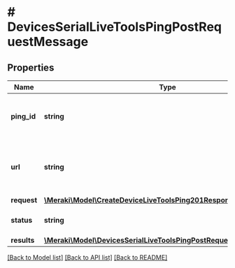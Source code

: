 # # DevicesSerialLiveToolsPingPostRequestMessage

## Properties

Name | Type | Description | Notes
------------ | ------------- | ------------- | -------------
**ping_id** | **string** | Id to check the status of your ping request. | [optional]
**url** | **string** | GET this url to check the status of your ping request. | [optional]
**request** | [**\Meraki\Model\CreateDeviceLiveToolsPing201ResponseRequest**](CreateDeviceLiveToolsPing201ResponseRequest.md) |  | [optional]
**status** | **string** | Status of the ping request. | [optional]
**results** | [**\Meraki\Model\DevicesSerialLiveToolsPingPostRequestMessageResults**](DevicesSerialLiveToolsPingPostRequestMessageResults.md) |  | [optional]

[[Back to Model list]](../../README.md#models) [[Back to API list]](../../README.md#endpoints) [[Back to README]](../../README.md)
